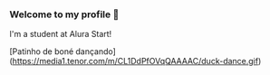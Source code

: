 ### Welcome to my profile 💙

I'm a student at Alura Start! 

[Patinho de boné dançando] (https://media1.tenor.com/m/CL1DdPfOVqQAAAAC/duck-dance.gif)
